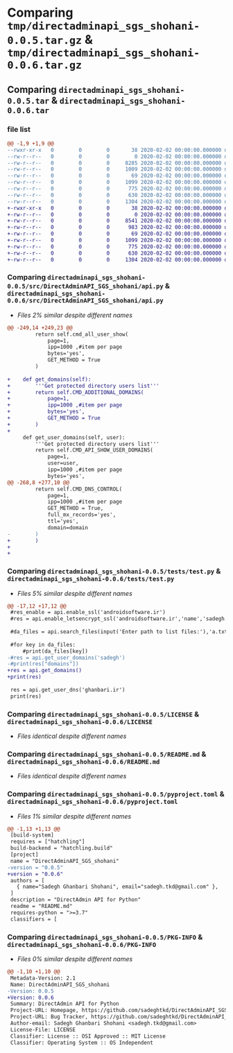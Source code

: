 # Comparing `tmp/directadminapi_sgs_shohani-0.0.5.tar.gz` & `tmp/directadminapi_sgs_shohani-0.0.6.tar.gz`

## Comparing `directadminapi_sgs_shohani-0.0.5.tar` & `directadminapi_sgs_shohani-0.0.6.tar`

### file list

```diff
@@ -1,9 +1,9 @@
--rwxr-xr-x   0        0        0       38 2020-02-02 00:00:00.000000 directadminapi_sgs_shohani-0.0.5/build_upload.bat
--rw-r--r--   0        0        0        0 2020-02-02 00:00:00.000000 directadminapi_sgs_shohani-0.0.5/src/DirectAdminAPI_SGS_shohani/__init__.py
--rw-r--r--   0        0        0     8285 2020-02-02 00:00:00.000000 directadminapi_sgs_shohani-0.0.5/src/DirectAdminAPI_SGS_shohani/api.py
--rw-r--r--   0        0        0     1009 2020-02-02 00:00:00.000000 directadminapi_sgs_shohani-0.0.5/tests/test.py
--rw-r--r--   0        0        0       69 2020-02-02 00:00:00.000000 directadminapi_sgs_shohani-0.0.5/.gitignore
--rw-r--r--   0        0        0     1099 2020-02-02 00:00:00.000000 directadminapi_sgs_shohani-0.0.5/LICENSE
--rw-r--r--   0        0        0      775 2020-02-02 00:00:00.000000 directadminapi_sgs_shohani-0.0.5/README.md
--rw-r--r--   0        0        0      630 2020-02-02 00:00:00.000000 directadminapi_sgs_shohani-0.0.5/pyproject.toml
--rw-r--r--   0        0        0     1304 2020-02-02 00:00:00.000000 directadminapi_sgs_shohani-0.0.5/PKG-INFO
+-rwxr-xr-x   0        0        0       38 2020-02-02 00:00:00.000000 directadminapi_sgs_shohani-0.0.6/build_upload.bat
+-rw-r--r--   0        0        0        0 2020-02-02 00:00:00.000000 directadminapi_sgs_shohani-0.0.6/src/DirectAdminAPI_SGS_shohani/__init__.py
+-rw-r--r--   0        0        0     8541 2020-02-02 00:00:00.000000 directadminapi_sgs_shohani-0.0.6/src/DirectAdminAPI_SGS_shohani/api.py
+-rw-r--r--   0        0        0      983 2020-02-02 00:00:00.000000 directadminapi_sgs_shohani-0.0.6/tests/test.py
+-rw-r--r--   0        0        0       69 2020-02-02 00:00:00.000000 directadminapi_sgs_shohani-0.0.6/.gitignore
+-rw-r--r--   0        0        0     1099 2020-02-02 00:00:00.000000 directadminapi_sgs_shohani-0.0.6/LICENSE
+-rw-r--r--   0        0        0      775 2020-02-02 00:00:00.000000 directadminapi_sgs_shohani-0.0.6/README.md
+-rw-r--r--   0        0        0      630 2020-02-02 00:00:00.000000 directadminapi_sgs_shohani-0.0.6/pyproject.toml
+-rw-r--r--   0        0        0     1304 2020-02-02 00:00:00.000000 directadminapi_sgs_shohani-0.0.6/PKG-INFO
```

### Comparing `directadminapi_sgs_shohani-0.0.5/src/DirectAdminAPI_SGS_shohani/api.py` & `directadminapi_sgs_shohani-0.0.6/src/DirectAdminAPI_SGS_shohani/api.py`

 * *Files 2% similar despite different names*

```diff
@@ -249,14 +249,23 @@
         return self.cmd_all_user_show(
             page=1,            
             ipp=1000 ,#item per page
             bytes='yes',
             GET_METHOD = True
         )
 
+    def get_domains(self):
+        '''Get protected directory users list'''
+        return self.CMD_ADDITIONAL_DOMAINS(
+            page=1,     
+            ipp=1000 ,#item per page
+            bytes='yes',
+            GET_METHOD = True
+        )  
+
     def get_user_domains(self, user):
         '''Get protected directory users list'''
         return self.CMD_API_SHOW_USER_DOMAINS(
             page=1,     
             user=user,       
             ipp=1000 ,#item per page
             bytes='yes',
@@ -268,8 +277,10 @@
         return self.CMD_DNS_CONTROL(
             page=1,            
             ipp=1000 ,#item per page
             GET_METHOD = True,
             full_mx_records='yes',
             ttl='yes',
             domain=domain
-        )
+        )
+
+
```

### Comparing `directadminapi_sgs_shohani-0.0.5/tests/test.py` & `directadminapi_sgs_shohani-0.0.6/tests/test.py`

 * *Files 5% similar despite different names*

```diff
@@ -17,12 +17,12 @@
 #res_enable = api.enable_ssl('androidsoftware.ir')
 #res = api.enable_letsencrypt_ssl('androidsoftware.ir','name','sadegh.tkd@gmail.com',["androidsoftware.ir","www.androidsoftware.ir","mail.androidsoftware.ir"])
 
 #da_files = api.search_files(input('Enter path to list files:'),'a.txt' , recursive=True)
 
 #for key in da_files:
     #print(da_files[key])
-#res = api.get_user_domains('sadegh')
-#print(res["domains"])
+res = api.get_domains()
+print(res)
 
 res = api.get_user_dns('ghanbari.ir')
 print(res)
```

### Comparing `directadminapi_sgs_shohani-0.0.5/LICENSE` & `directadminapi_sgs_shohani-0.0.6/LICENSE`

 * *Files identical despite different names*

### Comparing `directadminapi_sgs_shohani-0.0.5/README.md` & `directadminapi_sgs_shohani-0.0.6/README.md`

 * *Files identical despite different names*

### Comparing `directadminapi_sgs_shohani-0.0.5/pyproject.toml` & `directadminapi_sgs_shohani-0.0.6/pyproject.toml`

 * *Files 1% similar despite different names*

```diff
@@ -1,13 +1,13 @@
 [build-system]
 requires = ["hatchling"]
 build-backend = "hatchling.build"
 [project]
 name = "DirectAdminAPI_SGS_shohani"
-version = "0.0.5"
+version = "0.0.6"
 authors = [
   { name="Sadegh Ghanbari Shohani", email="sadegh.tkd@gmail.com" },
 ]
 description = "DirectAdmin API for Python"
 readme = "README.md"
 requires-python = ">=3.7"
 classifiers = [
```

### Comparing `directadminapi_sgs_shohani-0.0.5/PKG-INFO` & `directadminapi_sgs_shohani-0.0.6/PKG-INFO`

 * *Files 0% similar despite different names*

```diff
@@ -1,10 +1,10 @@
 Metadata-Version: 2.1
 Name: DirectAdminAPI_SGS_shohani
-Version: 0.0.5
+Version: 0.0.6
 Summary: DirectAdmin API for Python
 Project-URL: Homepage, https://github.com/sadeghtkd/DirectAdminAPI_SGS
 Project-URL: Bug Tracker, https://github.com/sadeghtkd/DirectAdminAPI_SGS/issues
 Author-email: Sadegh Ghanbari Shohani <sadegh.tkd@gmail.com>
 License-File: LICENSE
 Classifier: License :: OSI Approved :: MIT License
 Classifier: Operating System :: OS Independent
```

